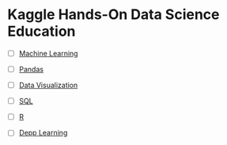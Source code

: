 # Kaggle Hands-On Data Science Education

- [ ] [Machine Learning](https://www.kaggle.com/learn/machine-learning)
- [ ] [Pandas](https://www.kaggle.com/learn/pandas)
- [ ] [Data Visualization](https://www.kaggle.com/learn/data-visualisation)
- [ ] [SQL](https://www.kaggle.com/learn/sql)
- [ ] [R](https://www.kaggle.com/learn/r)
- [ ] [Depp Learning](https://www.kaggle.com/learn/deep-learning)

